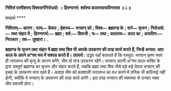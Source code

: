 **निमित्तं परमीशस्य विश्वसर्गनिरोधयो: ।** **हिरण्यगर्भ: शर्वश्च कालस्यारूपिणस्तव ॥ ८॥** 

शब्दार्थ **** 

**निमित्तम्—** **कारण** **; परम्—** **केवल** **; ईशस्य—** **भगवान् को** **; विश्व—** **ब्रह्माण्ड के** **; सर्ग—** **सृजन** **; निरोधयो:—** **तथा संहार में** **;** **हिरण्यगर्भ:—** **ब्रह्मा** **; शर्व:—** **शिवजी** **; च—** **तथा** **; कालस्य—** **काल का** **; अरूपिण:—** **निराकार** **; तव—** **तुश्हारा।** **.** 

**ब्रह्माण्ड के सृजन तथा संहार में ब्रह्मा तथा शिव भी आपके उपकरण की तरह कार्य करते** **हैं, जिन्हें अन्तत: आप काल के अपने अ²श्य रूप में सश्पन्न करते हैं।** **तात्पर्य :** उद्धव यहाँ बतलाते हैं कि वस्तुत: भगवान् कृष्ण स्वयं ही जरासन्ध की मृत्यु के कारण बनेंगे, भीम तो मात्र उपकरण रहेंगे। भगवान् अपनी अ²श्य काल-शक्ति के द्वारा सश्पूर्ण ब्रह्माण्ड का सृजन और संहार करते हैं, जबकि ब्रह्मा तथा शिव जैसे बड़े बड़े देवता भगवान् की इच्छा के उपकरण मात्र रहते हैं। अतएव भीम को बलशाली जरासन्ध का वध करने में तनिक भी कठिनाई नहीं होगी, क्योंकि वे भगवान् के उपकरण की तरह कार्य करेंगे। इस तरह भगवान् की व्यवस्था से उनका भक्त भीम यशस्वी होगा।  